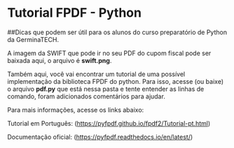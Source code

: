 # Tutorial FPDF - Python
##Dicas que podem ser útil para os alunos do curso preparatório de Python da GerminaTECH.

A imagem da SWIFT que pode ir no seu PDF do cupom fiscal pode ser baixada aqui, o arquivo é **swift.png**.

Também aqui, você vai encontrar um tutorial de uma possível implementação da biblioteca FPDF do python.
Para isso, acesse (ou baixe) o arquivo **pdf.py** que está nessa pasta e tente entender as linhas de comando, foram adicionados comentários para ajudar.

Para mais informações, acesse os links abaixo:

Tutorial em Português: (https://pyfpdf.github.io/fpdf2/Tutorial-pt.html)

Documentação oficial: (https://pyfpdf.readthedocs.io/en/latest/)
